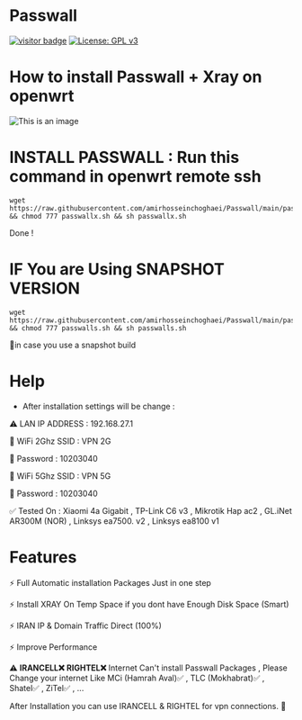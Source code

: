 # Passwall
[![visitor badge](https://img.shields.io/badge/Chat%20on-Telegram-blue.svg)](https://t.me/AmirHosseinTSL) [![License: GPL v3](https://img.shields.io/badge/License-GPLv3-blue.svg)](https://www.gnu.org/licenses/gpl-3.0)
# How to install Passwall + Xray on openwrt

![This is an image](https://pars-space.ir/wp-content/uploads/2023/09/v2ray-openwrt.jpg)

# INSTALL PASSWALL : Run this command in openwrt remote ssh
```
wget https://raw.githubusercontent.com/amirhosseinchoghaei/Passwall/main/passwallx.sh && chmod 777 passwallx.sh && sh passwallx.sh
```
Done !

# IF You are Using SNAPSHOT VERSION
```
wget https://raw.githubusercontent.com/amirhosseinchoghaei/Passwall/main/passwalls.sh && chmod 777 passwalls.sh && sh passwalls.sh
```
📍in case you use a snapshot build

# Help

- After installation settings will be change :
 
⚠️ LAN IP ADDRESS : 192.168.27.1

📶 WiFi 2Ghz SSID : VPN 2G

🔑 Password : 10203040


📶 WiFi 5Ghz SSID : VPN 5G

🔑 Password : 10203040


✅ Tested On : Xiaomi 4a Gigabit , TP-Link C6 v3 , Mikrotik Hap ac2 , GL.iNet AR300M (NOR) , Linksys ea7500. v2 , Linksys ea8100 v1

# Features

⚡ Full Automatic installation Packages Just in one step

⚡ Install XRAY On Temp Space if you dont have Enough Disk Space (Smart)

⚡ IRAN IP & Domain Traffic Direct (100%)

⚡ Improve Performance

⚠️ **IRANCELL❌**  **RIGHTEL❌** Internet Can't install Passwall Packages , Please Change your internet Like MCi (Hamrah Aval)✅ , TLC (Mokhabrat)✅ , Shatel✅ , ZiTel✅ , ...

After Installation you can use IRANCELL & RIGHTEL for vpn connections. 📶
